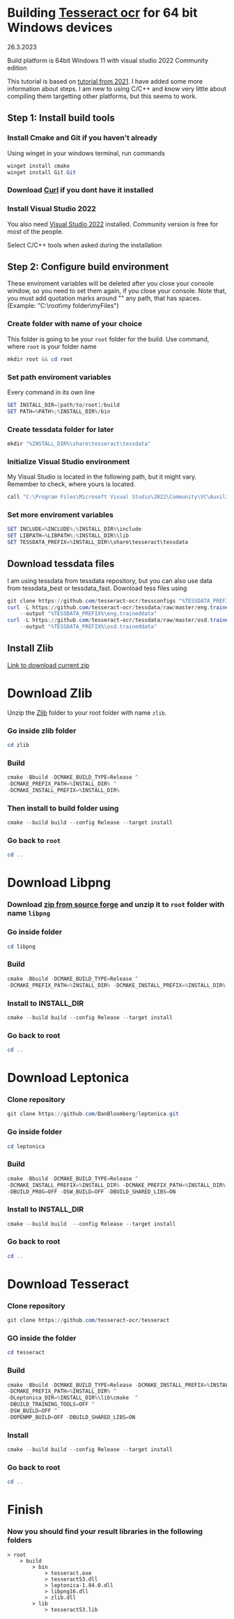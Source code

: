 # Building [Tesseract ocr](https://github.com/tesseract-ocr) for 64 bit Windows devices

26.3.2023

Build platform is 64bit Windows 11 with visual studio 2022 Community edition

This tutorial is based on [tutorial from 2021](https://bucket401.blogspot.com/2021/03/building-tesserocr-on-ms-windows-64bit.html). I have added some more information about steps. I am new to using C/C++ and know very little about compiling them targetting other platforms, but this seems to work.

## Step 1: Install build tools

### Install Cmake and Git if you haven't already

Using winget in your windows terminal, run commands

```powershell
winget install cmake
winget install Git.Git
```

### Download [Curl](https://curl.se/windows/) if you dont have it installed

### Install Visual Studio 2022

You also need [Visual Studio 2022](https://visualstudio.microsoft.com/vs/) installed. Community version is free for most of the people.

Select C/C++ tools when asked during the installation

## Step 2: Configure build environment

These enviroment variables will be deleted after you close your console window, so you need to set them again, if you close your console. Note that, you must add quotation marks around "" any path, that has spaces. (Example: "C:\root\my folder\myFiles")

### Create folder with name of your choice

This folder is going to be your `root` folder for the build. Use command, where `root` is your folder name

```powershell
mkdir root && cd root
```

### Set path enviroment variables

Every command in its own line

```powershell
SET INSTALL_DIR=[path/to/root]/build
SET PATH=%PATH%;%INSTALL_DIR%/bin
```

### Create tessdata folder for later

```powershell
mkdir "%INSTALL_DIR%\share\tesseract\tessdata"
```

### Initialize Visual Studio environment

My Visual Studio is located in the following path, but it might vary. Remember to check, where yours is located.

```powershell
call "C:\Program Files\Microsoft Visual Studio\2022\Community\VC\Auxiliary\Build\vcvars64.bat" x64
```

### Set more enviroment variables

```powershell
SET INCLUDE=%INCLUDE%;%INSTALL_DIR%\include
SET LIBPATH=%LIBPATH%;%INSTALL_DIR%\lib
SET TESSDATA_PREFIX=%INSTALL_DIR%\share\tesseract\tessdata
```

## Download tessdata files

I am using tessdata from tessdata repository, but you can also use data from tessdata_best or tessdata_fast. Download tess files using

```powershell
git clone https://github.com/tesseract-ocr/tessconfigs "%TESSDATA_PREFIX%"
curl -L https://github.com/tesseract-ocr/tessdata/raw/master/eng.traineddata ^
    --output "%TESSDATA_PREFIX%\eng.traineddata"
curl -L https://github.com/tesseract-ocr/tessdata/raw/master/osd.traineddata ^
    --output "%TESSDATA_PREFIX%\osd.traineddata"
```

## Install Zlib

[Link to download current zip](https://zlib.net/zlib1213.zip)

# Download Zlib

Unzip the [Zlib](https://zlib.net/) folder to your root folder with name `zlib`.

### Go inside zlib folder

```powershell
cd zlib
```

### Build

```powershell
cmake -Bbuild -DCMAKE_BUILD_TYPE=Release ^
-DCMAKE_PREFIX_PATH=%INSTALL_DIR% ^
-DCMAKE_INSTALL_PREFIX=%INSTALL_DIR%
```

### Then install to build folder using

```powershell
cmake --build build --config Release --target install
```

### Go back to `root`

```powershell
cd ..
```

# Download Libpng

### Download [zip from source forge](https://sourceforge.net/projects/libpng/files/libpng16/1.6.39/lpng1639.zip/download) and unzip it to `root` folder with name `libpng`

### Go inside folder

```powershell
cd libpng
```

### Build

```powershell
cmake -Bbuild -DCMAKE_BUILD_TYPE=Release ^
-DCMAKE_PREFIX_PATH=%INSTALL_DIR% -DCMAKE_INSTALL_PREFIX=%INSTALL_DIR%
```

### Install to INSTALL_DIR

```powershell
cmake --build build --config Release --target install
```

### Go back to root

```powershell
cd ..
```

# Download Leptonica

### Clone repository

```powershell
git clone https://github.com/DanBloomberg/leptonica.git
```

### Go inside folder

```powershell
cd leptonica
```

### Build

```powershell
cmake -Bbuild -DCMAKE_BUILD_TYPE=Release ^
-DCMAKE_INSTALL_PREFIX=%INSTALL_DIR% -DCMAKE_PREFIX_PATH=%INSTALL_DIR% ^
-DBUILD_PROG=OFF -DSW_BUILD=OFF -DBUILD_SHARED_LIBS=ON
```

### Install to INSTALL_DIR

```powershell
cmake --build build  --config Release --target install
```

### Go back to root

```powershell
cd ..
```

# Download Tesseract

### Clone repository

```powershell
git clone https://github.com/tesseract-ocr/tesseract
```

### GO inside the folder

```powershell
cd tesseract
```

### Build

```powershell
cmake -Bbuild -DCMAKE_BUILD_TYPE=Release -DCMAKE_INSTALL_PREFIX=%INSTALL_DIR% ^
-DCMAKE_PREFIX_PATH=%INSTALL_DIR% ^
-DLeptonica_DIR=%INSTALL_DIR%\lib\cmake  ^
-DBUILD_TRAINING_TOOLS=OFF ^
-DSW_BUILD=OFF ^
-DOPENMP_BUILD=OFF -DBUILD_SHARED_LIBS=ON
```

### Install

```powershell
cmake --build build --config Release --target install
```

### Go back to root

```powershell
cd ..
```

# Finish

### Now you should find your result libraries in the following folders

```
> root
    > build
        > bin
            > tesseract.exe
            > tesseract53.dll
            > leptonica-1.84.0.dll
            > libpng16.dll
            > zlib.dll
        > lib
            > tesseract53.lib
```
